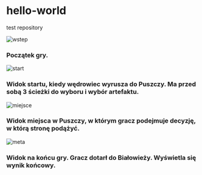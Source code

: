 # hello-world
test repository





![wstep](https://user-images.githubusercontent.com/30212683/29584909-7f53832c-8785-11e7-88c8-3399a52d3831.JPG)

### Początek gry.


![start](https://user-images.githubusercontent.com/30212683/29582864-8f771f18-877e-11e7-8f33-d10152ef5d35.JPG)

### Widok startu, kiedy wędrowiec wyrusza do Puszczy. Ma przed sobą 3 ścieżki do wyboru i wybór artefaktu.


![miejsce](https://user-images.githubusercontent.com/30212683/29584663-c248d3fe-8784-11e7-8acd-b2f3e3170bb6.JPG)

### Widok miejsca w Puszczy, w którym gracz podejmuje decyzję, w którą stronę podążyć.


![meta](https://user-images.githubusercontent.com/30212683/29582883-9e38a508-877e-11e7-9382-a6127c40d776.JPG)

### Widok na końcu gry. Gracz dotarł do Białowieży. Wyświetla się wynik końcowy.
